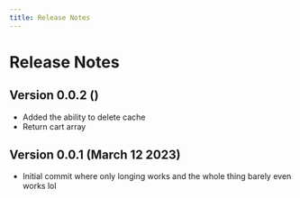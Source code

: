 ```yaml
---
title: Release Notes
---
```


# Release Notes

## Version 0.0.2 ()
- Added the ability to delete cache
- Return cart array

## Version 0.0.1 (March 12 2023)
- Initial commit where only longing works and the whole thing barely even works lol